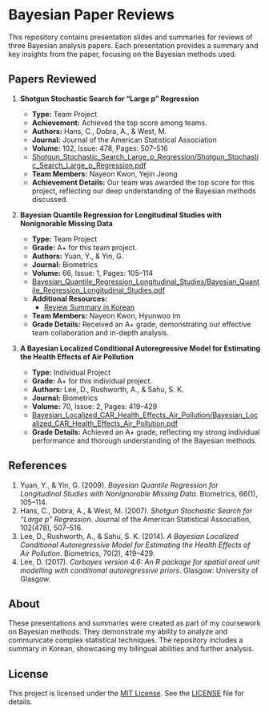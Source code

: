 # Bayesian Paper Reviews

This repository contains presentation slides and summaries for reviews of three Bayesian analysis papers. Each presentation provides a summary and key insights from the paper, focusing on the Bayesian methods used.

## Papers Reviewed

1. **Shotgun Stochastic Search for “Large p” Regression**
   - **Type:** Team Project
   - **Achievement:** Achieved the top score among teams.
   - **Authors:** Hans, C., Dobra, A., & West, M.
   - **Journal:** Journal of the American Statistical Association
   - **Volume:** 102, Issue: 478, Pages: 507–516
   - [Shotgun_Stochastic_Search_Large_p_Regression/Shotgun_Stochastic_Search_Large_p_Regression.pdf](Shotgun_Stochastic_Search_Large_p_Regression/Shotgun_Stochastic_Search_Large_p_Regression.pdf)
   - **Team Members:** Nayeon Kwon, Yejin Jeong
   - **Achievement Details:** Our team was awarded the top score for this project, reflecting our deep understanding of the Bayesian methods discussed.

2. **Bayesian Quantile Regression for Longitudinal Studies with Nonignorable Missing Data**
   - **Type:** Team Project
   - **Grade:** A+ for this team project.
   - **Authors:** Yuan, Y., & Yin, G.
   - **Journal:** Biometrics
   - **Volume:** 66, Issue: 1, Pages: 105–114
   - [Bayesian_Quantile_Regression_Longitudinal_Studies/Bayesian_Quantile_Regression_Longitudinal_Studies.pdf](Bayesian_Quantile_Regression_Longitudinal_Studies/Bayesian_Quantile_Regression_Longitudinal_Studies.pdf)
   - **Additional Resources:**
     - [Review Summary in Korean](Bayesian_Quantile_Regression_Longitudinal_Studies/Bayesian_Quantile_Regression_Review_Korean.pdf)
   - **Team Members:** Nayeon Kwon, Hyunwoo Im
   - **Grade Details:** Received an A+ grade, demonstrating our effective team collaboration and in-depth analysis.

3. **A Bayesian Localized Conditional Autoregressive Model for Estimating the Health Effects of Air Pollution**
   - **Type:** Individual Project
   - **Grade:** A+ for this individual project.
   - **Authors:** Lee, D., Rushworth, A., & Sahu, S. K.
   - **Journal:** Biometrics
   - **Volume:** 70, Issue: 2, Pages: 419–429
   - [Bayesian_Localized_CAR_Health_Effects_Air_Pollution/Bayesian_Localized_CAR_Health_Effects_Air_Pollution.pdf](Bayesian_Localized_CAR_Health_Effects_Air_Pollution/Bayesian_Localized_CAR_Health_Effects_Air_Pollution.pdf)
   - **Grade Details:** Achieved an A+ grade, reflecting my strong individual performance and thorough understanding of the Bayesian methods.

## References

1. Yuan, Y., & Yin, G. (2009). *Bayesian Quantile Regression for Longitudinal Studies with Nonignorable Missing Data*. Biometrics, 66(1), 105–114.
2. Hans, C., Dobra, A., & West, M. (2007). *Shotgun Stochastic Search for “Large p” Regression*. Journal of the American Statistical Association, 102(478), 507–516.
3. Lee, D., Rushworth, A., & Sahu, S. K. (2014). *A Bayesian Localized Conditional Autoregressive Model for Estimating the Health Effects of Air Pollution*. Biometrics, 70(2), 419–429.
4. Lee, D. (2017). *Carbayes version 4.6: An R package for spatial areal unit modelling with conditional autoregressive priors*. Glasgow: University of Glasgow.

## About

These presentations and summaries were created as part of my coursework on Bayesian methods. They demonstrate my ability to analyze and communicate complex statistical techniques. The repository includes a summary in Korean, showcasing my bilingual abilities and further analysis.

## License

This project is licensed under the [MIT License](LICENSE). See the [LICENSE](LICENSE) file for details.